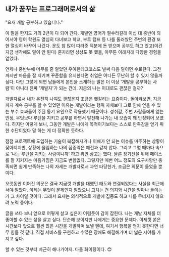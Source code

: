 ## 내가 꿈꾸는 프로그래머로서의 삶

"요새 개발 공부하고 있습니다."

이 말을 한지도 거의 2년이 다 되어 간다. 개발엔 영어가 필수라길래 이십 대 중반이 되어서야 영어 학원도 열심히 다녀보고 학교, 부트 캠프 등 나를 둘러쌌던 주변의 환경 또한 열심히 바꾸어 나갔다. 운도 참 많이 따라준 덕분에 돈 받으며 공부도 하고 있고(이건 지금 생각해도 말이 안 된다) 혼자라면 상상도 못 했을, 아무튼 이래저래 다양한 경험을 얻었다.

언제나 중반부에 머무를 줄 알았던 우아한테크코스도 벌써 다음 달이면 수료란다. 그전까지만 마음을 잘 지키며 꾸준함을 유지한다면 취업은 어디든 무난히 할 수 있지 않을까 싶다. 다만 그렇게 되면 남들에게 본인을 소개하는 말은 더 이상 '개발을 공부하는 사람'이 아니라 진짜 '개발자'가 되는 건데. 지금의 나는 이대로도 괜찮은 걸까?

개발자로서 내가 온전히 나여도 괜찮은지 조금은 헷갈리는 요즘이다. 돌이켜보면, 지금까지 계속 공부를 할 수 있었던 이유는 개발이라는 행위 자체보다 그로 인해 얻을 수 있는 부수 효과들이 주된 동기 요인으로 작용했기 때문이다. 성취감, 주변 사람들에게 얻는 인정, 무엇보다 루틴을 지키고 공부를 하면서 발전해 나가는 내 모습이 꽤 안정되어 보였다. 하지만 이렇게 보니, 그동안 개발은 나에게 목적이기보다는 스스로 만족감을 얻기 위한 수단이었다 말 하는 게 더 정확한 듯하다.

점점 프로젝트에 도입하는 기술이 복잡해지거나 이해가 안 되는 이슈를 마주하는 상황이 잦아지지만, 상황에 몰입하는 나의 집중력은 예전과 같지 않다. 그리고 그럴 때마다 속으로 '나는 루틴을 지키는 사람이니까' 하고 위안 삼고는 했다. 물론 장기전을 위해 페이스를 잘 지키자는 마음가짐은 지금도 변함없다. 그렇지만 매번 어느 정도의 요구사항만 충족되면 쉽게 만족하는 나의 자세는 개발자로서 과연 타당한가, 조금은 의문이 들었을 뿐이다.

오랫동안 이어진 의문은 결국 지금껏 개발을 대했던 태도와 연결되었다는 사실을 최근에서야 알았다. 이제는 무엇이 문제인지 알았으니 고치는 건 의지와 시간을 얼마나 들이는가 그 차이일 것이다. 그래서 요새는 의식적으로 개발에 집중도 하고 나름 무너지지 않으려 노력 중이다.

글을 쓰다 보니 앞으로 어떻게 살고 싶은지 어렴풋이 감이 잡힌다. 나는 개발 자체를 더 좋아할 수 있는 삶을 살고 싶다. 단순해 보이지만 나에게는 중요한 문제다. 이제껏 쏟은 시간보다 앞으로 훨씬 많은 시간을 개발하며 보낼 텐데, 여기서 행복을 얻지 못한다면 너무 힘들 것 같다. 직접 서비스를 구현하고 수많은 장애도 해결해가며 더 넓은 시야를 가지고 싶다.

할 수 있는 것부터 차근히 해나가야지. 다들 화이팅이다. 😊

